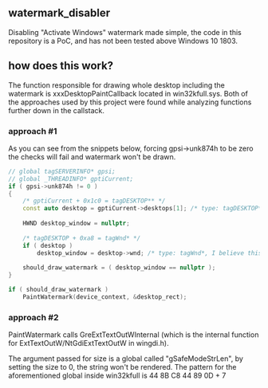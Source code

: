 ## watermark_disabler
Disabling "Activate Windows" watermark made simple, the code in this repository is a PoC, and has not been tested above Windows 10 1803.

## how does this work?
The function responsible for drawing whole desktop including the watermark is xxxDesktopPaintCallback located in win32kfull.sys.
Both of the approaches used by this project were found while analyzing functions further down in the callstack.

### approach #1
As you can see from the snippets below, forcing gpsi->unk874h to be zero the checks will fail and watermark won't be drawn.
```cpp
// global tagSERVERINFO* gpsi;
// global _THREADINFO* gptiCurrent;
if ( gpsi->unk874h != 0 )
{
	/* gptiCurrent + 0x1c0 = tagDESKTOP** */
	const auto desktop = gptiCurrent->desktops[1]; /* type: tagDESKTOP**, this is checked if it's grpdeskLogon, which is a global pointer to the lock screen */
	
	HWND desktop_window = nullptr;
	
	/* tagDESKTOP + 0xa8 = tagWnd* */
	if ( desktop )
		desktop_window = desktop->wnd; /* type: tagWnd*, I believe this is a pointer to the lock window? */
	
	should_draw_watermark = ( desktop_window == nullptr );
}

if ( should_draw_watermark )
	PaintWatermark(device_context, &desktop_rect);
```

### approach #2
PaintWatermark calls GreExtTextOutWInternal (which is the internal function for ExtTextOutW/NtGdiExtTextOutW in wingdi.h). 

The argument passed for size is a global called "gSafeModeStrLen", by setting the size to 0, the string won't be rendered. The pattern for the aforementioned global inside win32kfull is 44 8B C8 44 89 0D + 7
